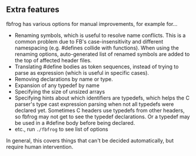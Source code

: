 ## Extra features

fbfrog has various options for manual improvements, for example for...
* Renaming symbols, which is useful to resolve name conflicts.
  This is a common problem due to FB's case-insensitivity and different namespacing (e.g. #defines collide with functions).
  When using the renaming options, auto-generated list of renamed symbols are added to the top of affected header files.
* Translating #define bodies as token sequences, instead of trying to parse as expression (which is useful in specific cases).
* Removing declarations by name or type.
* Expansion of any typedef by name
* Specifying the size of unsized arrays
* Specifying hints about which identifiers are typedefs, which helps the C parser's
  type cast expression parsing when not all typedefs were declared yet. Sometimes C headers
  use typedefs from other headers, so fbfrog may not get to see the typedef declarations.
  Or a typedef may be used in a #define body before being declared.
* etc., run `./fbfrog` to see list of options

In general, this covers things that can't be decided automatically, but require human intervention.
